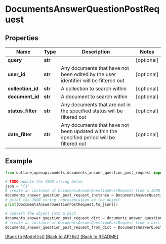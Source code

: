 # DocumentsAnswerQuestionPostRequest


## Properties

Name | Type | Description | Notes
------------ | ------------- | ------------- | -------------
**query** | **str** |  | [optional] 
**user_id** | **str** | Any documents that have not been edited by the user identifier will be filtered out | [optional] 
**collection_id** | **str** | A collection to search within | [optional] 
**document_id** | **str** | A document to search within | [optional] 
**status_filter** | **str** | Any documents that are not in the specified status will be filtered out | [optional] 
**date_filter** | **str** | Any documents that have not been updated within the specified period will be filtered out | [optional] 

## Example

```python
from outline_openapi.models.documents_answer_question_post_request import DocumentsAnswerQuestionPostRequest

# TODO update the JSON string below
json = "{}"
# create an instance of DocumentsAnswerQuestionPostRequest from a JSON string
documents_answer_question_post_request_instance = DocumentsAnswerQuestionPostRequest.from_json(json)
# print the JSON string representation of the object
print(DocumentsAnswerQuestionPostRequest.to_json())

# convert the object into a dict
documents_answer_question_post_request_dict = documents_answer_question_post_request_instance.to_dict()
# create an instance of DocumentsAnswerQuestionPostRequest from a dict
documents_answer_question_post_request_from_dict = DocumentsAnswerQuestionPostRequest.from_dict(documents_answer_question_post_request_dict)
```
[[Back to Model list]](../README.md#documentation-for-models) [[Back to API list]](../README.md#documentation-for-api-endpoints) [[Back to README]](../README.md)


